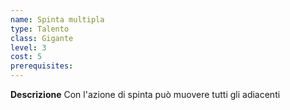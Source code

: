 ```yaml
---
name: Spinta multipla
type: Talento
class: Gigante
level: 3
cost: 5
prerequisites: 
---
```


**Descrizione**
Con l'azione di spinta può muovere tutti gli adiacenti